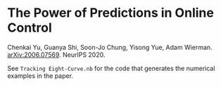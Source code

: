 # The Power of Predictions in Online Control

Chenkai Yu, Guanya Shi, Soon-Jo Chung, Yisong Yue, Adam Wierman. [arXiv:2006.07569](https://arxiv.org/abs/2006.07569). NeurIPS 2020.



See `Tracking Eight-Curve.nb` for the code that generates the numerical examples in the paper.